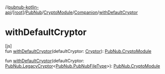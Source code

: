 //[pubnub-kotlin-api](../../../../../index.md)/[[root]](../../../index.md)/[PubNub](../../index.md)/[CryptoModule](../index.md)/[Companion](index.md)/[withDefaultCryptor](with-default-cryptor.md)

# withDefaultCryptor

[js]\
fun [withDefaultCryptor](with-default-cryptor.md)(defaultCryptor: [Cryptor](../../../-cryptor/index.md)): [PubNub.CryptoModule](../index.md)

fun [withDefaultCryptor](with-default-cryptor.md)(defaultCryptor: [PubNub.LegacyCryptor](../../-legacy-cryptor/index.md)&lt;[PubNub.PubNubFileType](../../-pub-nub-file-type/index.md)&gt;): [PubNub.CryptoModule](../index.md)
